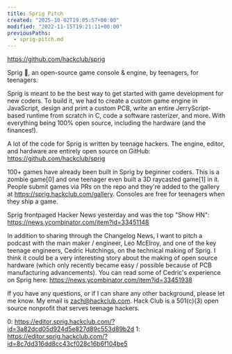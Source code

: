 ```yaml
---
title: Sprig Pitch
created: "2025-10-02T19:05:57+00:00"
modified: "2022-11-15T19:21:11+00:00"
previousPaths:
  - sprig-pitch.md
---
```

 

https://github.com/hackclub/sprig

Sprig 🍃, an open-source game console & engine, by teenagers, for teenagers.

Sprig is meant to be the best way to get started with game development for new coders. To build it, we had to create a custom game engine in JavaScript, design and print a custom PCB, write an entire JerryScript-based runtime from scratch in C, code a software rasterizer, and more. With everything being 100% open source, including the hardware (and the finances!).

A lot of the code for Sprig is written by teenage hackers. The engine, editor, and hardware are entirely open source on GitHub: https://github.com/hackclub/sprig

100+ games have already been built in Sprig by beginner coders. This is a zombie game[0] and one teenager even built a 3D raycasted game[1] in it. People submit games via PRs on the repo and they're added to the gallery at https://sprig.hackclub.com/gallery. Consoles are free for teenagers when they ship a game.

Sprig frontpaged Hacker News yesterday and was the top "Show HN": https://news.ycombinator.com/item?id=33451148

In addition to sharing through the Changelog News, I want to pitch a podcast with the main maker / engineer, Leo McElroy, and one of the key teenage engineers, Cedric Hutchings, on the technical making of Sprig. I think it could be a very interesting story about the making of open source hardware (which only recently became easy / possible because of PCB manufacturing advancements). You can read some of Cedric's experience on Sprig here: https://news.ycombinator.com/item?id=33451938

If you have any questions, or if I can share any other background, please let me know. My email is zach@hackclub.com. Hack Club is a 501(c)(3) open source nonprofit that serves teenage hackers.

0: https://editor.sprig.hackclub.com/?id=3a82dcd05d924d5e827d89c553d89b2d
1: https://editor.sprig.hackclub.com/?id=8c7dd316dd8cc43cf028c16b6f104be5